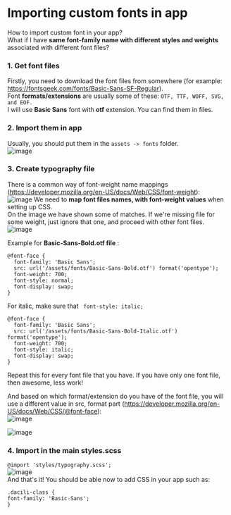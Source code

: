 # Importing custom fonts in app
How to import custom font in your app?  
What if I have **same font-family name with different styles and weights** associated with different font files?

### 1. Get font files
Firstly, you need to download the font files from somewhere (for example: https://fontsgeek.com/fonts/Basic-Sans-SF-Regular).  
Font **formats/extensions** are usually some of these:  ```OTF, TTF, WOFF, SVG, and EOF.```  
I will use **Basic Sans** font with **otf** extension. You can find them in files. 

### 2. Import them in app
Usually, you should put them in the ```assets -> fonts``` folder.  
![image](https://github.com/Dacili/Importing-custom-fonts/assets/37112852/4fc600f6-fd31-4957-8ce9-c5c35c40052b)


### 3. Create typography file
There is a common way of font-weight name mappings (https://developer.mozilla.org/en-US/docs/Web/CSS/font-weight):  
![image](https://github.com/Dacili/Importing-custom-fonts/assets/37112852/c4df4270-5074-472b-a118-db6a7a268169)
We need to **map font files names, with font-weight values** when setting up CSS.   
On the image we have shown some of matches. If we're missing file for some weight, just ignore that one, and proceed with other font files.  
![image](https://github.com/user-attachments/assets/30fc3cd7-326d-49bc-b082-a46fcbada7fc)
  
Example for **Basic-Sans-Bold.otf file** :
``` 
@font-face {
  font-family: 'Basic Sans';
  src: url('/assets/fonts/Basic-Sans-Bold.otf') format('opentype');
  font-weight: 700;
  font-style: normal;
  font-display: swap;
}
```
For italic, make sure that ``` font-style: italic;``` 
``` 
@font-face {
  font-family: 'Basic Sans';
  src: url('/assets/fonts/Basic-Sans-Bold-Italic.otf') format('opentype');
  font-weight: 700;
  font-style: italic;
  font-display: swap;
}
```
Repeat this for every font file that you have. If you have only one font file, then awesome, less work!

And based on which format/extension do you have of the font file, you will use a different value in src, format part (https://developer.mozilla.org/en-US/docs/Web/CSS/@font-face):  
![image](https://github.com/Dacili/Importing-custom-fonts/assets/37112852/a6242191-83fd-4d61-9098-51b7145167fb)


![image](https://github.com/Dacili/Importing-custom-fonts/assets/37112852/78a58189-826e-4553-bcca-6c1960fd7c31)




### 4. Import in the main styles.scss

```@import 'styles/typography.scss';```  
![image](https://github.com/Dacili/Importing-custom-fonts/assets/37112852/7e2507c6-073b-4bc9-8e87-690c1340cbd8)  
And that's it! You should be able now to add CSS in your app such as:
```
.dacili-class {
font-family: 'Basic-Sans';
}
``` 
 
